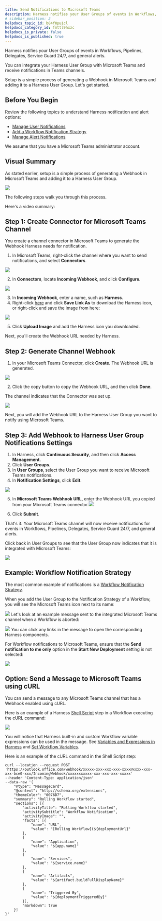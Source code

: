 ```yaml
---
title: Send Notifications to Microsoft Teams
description: Harness notifies your User Groups of events in Workflows, Pipelines, Delegates, Service Guard 24/7, and general alerts. You can integrate your Harness User Group with Microsoft Teams and receive noti…
# sidebar_position: 2
helpdocs_topic_id: b84f0pu1cl
helpdocs_category_id: fmttl9hxzc
helpdocs_is_private: false
helpdocs_is_published: true
---
```


Harness notifies your User Groups of events in Workflows, Pipelines, Delegates, Service Guard 24/7, and general alerts.

You can integrate your Harness User Group with Microsoft Teams and receive notifications in Teams channels.

Setup is a simple process of generating a Webhook in Microsoft Teams and adding it to a Harness User Group. Let's get started.

## Before You Begin

Review the following topics to understand Harness notification and alert options:

* [Manage User Notifications](notification-groups.md)
* [Add a Workflow Notification Strategy](../../../continuous-delivery/model-cd-pipeline/workflows/add-notification-strategy-new-template.md)
* [Manage Alert Notifications](manage-alert-notifications.md)

We assume that you have a Microsoft Teams administrator account.

## Visual Summary

As stated earlier, setup is a simple process of generating a Webhook in Microsoft Teams and adding it to a Harness User Group.

![](./static/send-notifications-to-microsoft-teams-26.png)

The following steps walk you through this process.

Here's a video summary:

<docvideo src="https://www.youtube.com/embed/fz8suWNHk1g" />

## Step 1: Create Connector for Microsoft Teams Channel

You create a channel connector in Microsoft Teams to generate the Webhook Harness needs for notification.

1. In Microsoft Teams, right-click the channel where you want to send notifications, and select **Connectors**.

![](./static/send-notifications-to-microsoft-teams-27.png)

2. In **Connectors**, locate **Incoming Webhook**, and click **Configure**.

![](./static/send-notifications-to-microsoft-teams-28.png)

3. In **Incoming Webhook**, enter a name, such as **Harness**.
4. Right-click [here](https://github.com/wings-software/harness-docs/blob/main/harness_logo.png)
 and click **Save Link As** to download the Harness icon, or right-click and save the image from here:
 
 ![](./static/send-notifications-to-microsoft-teams-29.png)

5. Click **Upload Image** and add the Harness icon you downloaded.

Next, you'll create the Webhook URL needed by Harness.

## Step 2: Generate Channel Webhook

1. In your Microsoft Teams Connector, click **Create**. The Webhook URL is generated.

![](./static/send-notifications-to-microsoft-teams-30.png)

2. Click the copy button to copy the Webhook URL, and then click **Done**.

The channel indicates that the Connector was set up.

![](./static/send-notifications-to-microsoft-teams-31.png)

Next, you will add the Webhook URL to the Harness User Group you want to notify using Microsoft Teams.

## Step 3: Add Webhook to Harness User Group Notifications Settings

1. In Harness, click **Continuous Security**, and then click **Access Management**.
2. Click **User Groups**.
3. In **User Groups**, select the User Group you want to receive Microsoft Teams notifications.
4. In **Notification Settings**, click **Edit**.

![](./static/send-notifications-to-microsoft-teams-32.png)

5. In **Microsoft Teams Webhook URL**, enter the Webhook URL you copied from your Microsoft Teams connector.![](./static/send-notifications-to-microsoft-teams-33.png)

6. Click **Submit**.

That's it. Your Microsoft Teams channel will now receive notifications for events in Workflows, Pipelines, Delegates, Service Guard 24/7, and general alerts.

Click back in User Groups to see that the User Group now indicates that it is integrated with Microsoft Teams:

![](./static/send-notifications-to-microsoft-teams-34.png)


## Example: Workflow Notification Strategy

The most common example of notifications is a [Workflow Notification Strategy](../../../continuous-delivery/model-cd-pipeline/workflows/add-notification-strategy-new-template.md).

When you add the User Group to the Notification Strategy of a Workflow, you will see the Microsoft Teams icon next to its name:

![](./static/send-notifications-to-microsoft-teams-35.png)
Let's look at an example message sent to the integrated Microsoft Teams channel when a Workflow is aborted:

![](./static/send-notifications-to-microsoft-teams-36.png)
You can click any links in the message to open the corresponding Harness components.

For Workflow notifications to Microsoft Teams, ensure that the **Send notification to me only** option in the **Start New Deployment** setting is not selected:

![](./static/send-notifications-to-microsoft-teams-37.png)


## Option: Send a Message to Microsoft Teams using cURL

You can send a message to any Microsoft Teams channel that has a Webhook enabled using cURL.

Here is an example of a Harness [Shell Script](../../../continuous-delivery/model-cd-pipeline/workflows/capture-shell-script-step-output.md) step in a Workflow executing the cURL command:

![](./static/send-notifications-to-microsoft-teams-38.png)

You will notice that Harness built-in and custom Workflow variable expressions can be used in the message. See [Variables and Expressions in Harness](../../techref-category/variables/variables.md) and [Set Workflow Variables](../../../continuous-delivery/model-cd-pipeline/workflows/add-workflow-variables-new-template.md).

Here is an example of the cURL command in the Shell Script step:


```
curl --location --request POST 'https://outlook.office.com/webhook/xxxxx-xxx-xxx-xxx-xxxx@xxxx-xxx-xxx-bce0-xxx/IncomingWebhook/xxxxxxxxxxx-xxx-xxx-xxx-xxxxx'   
--header 'Content-Type: application/json'   
--data-raw '{  
    "@type": "MessageCard",  
    "@context": "http://schema.org/extensions",  
    "themeColor": "0076D7",  
    "summary": "Rolling Workflow started",  
    "sections": [{  
        "activityTitle": "Rolling Workflow started",  
        "activitySubtitle": "Workflow Notification",  
        "activityImage": "",  
        "facts": [{  
            "name": "URL",  
            "value": "[Rolling Workflow](${deploymentUrl}"  
        },  
        {  
            "name": "Application",  
            "value": "${app.name}"  
        },  
        {  
            "name": "Services",  
            "value": "${service.name}"  
        },  
        {  
            "name": "Artifacts",  
            "value": "${artifact.buildFullDisplayName}"  
        },  
        {  
        	"name": "Triggered By",  
            "value": "${deploymentTriggeredBy}"  
        }],  
        "markdown": true  
    }]  
}'
```
